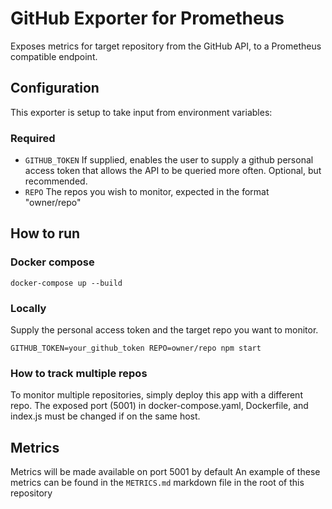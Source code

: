 # GitHub Exporter for Prometheus

Exposes metrics for target repository from the GitHub API, to a Prometheus compatible endpoint.

## Configuration

This exporter is setup to take input from environment variables:

### Required
* `GITHUB_TOKEN` If supplied, enables the user to supply a github personal access token that allows the API to be queried more often. Optional, but recommended.
* `REPO` The repos you wish to monitor, expected in the format "owner/repo"

## How to run

### Docker compose
```
docker-compose up --build
```

### Locally
Supply the personal access token and the target repo you want to monitor.
```
GITHUB_TOKEN=your_github_token REPO=owner/repo npm start
```

### How to track multiple repos
To monitor multiple repositories, simply deploy this app with a different repo.
The exposed port (5001) in docker-compose.yaml, Dockerfile, and index.js must be changed
if on the same host.

## Metrics

Metrics will be made available on port 5001 by default
An example of these metrics can be found in the `METRICS.md` markdown file in the root of this repository
